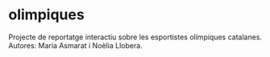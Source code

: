 # olimpiques
Projecte de reportatge interactiu sobre les esportistes olímpiques catalanes. Autores: Maria Asmarat i Noèlia Llobera.
